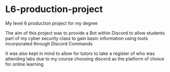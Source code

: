 # L6-production-project
My level 6 production project for my degree


The aim of this project was to provide a Bot within Discord to allow students part of my cyber security class to gain basic information using tools incorporated through Discord Commands

It was also kept in mind to allow for tutors to take a register of who was attending labs due to my course choosing discord as the platform of choice for online learning


